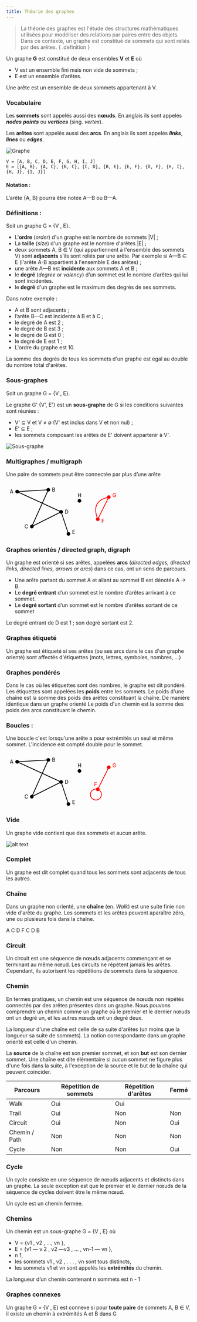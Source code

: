 ```yaml
---
title: Théorie des graphes
---
```


> La théorie des graphes est l'étude des structures mathématiques utilisées pour modéliser des relations par paires entre des objets. Dans ce contexte, un graphe est constitué de sommets qui sont reliés par des arêtes.
{ .definition }

Un graphe **G** est constitué de deux ensembles **V** et **E** où  
- V est un ensemble fini mais non vide de sommets ;
- E est un ensemble d’arêtes.

Une arête est un ensemble de deux sommets appartenant à V.

### Vocabulaire

Les **sommets** sont appelés aussi des **nœuds**. En anglais ils sont appelés _**nodes**_ _**points**_ ou _**vertices**_ (sing. _vertex_).

Les **arêtes** sont appelés aussi des **arcs**. En anglais ils sont appelés _**links**_, _**lines**_ ou _**edges**_.

![Graphe](graphe-A-1.svg)

```
V = [A, B, C, D, E, F, G, H, I, J]  
E = [{A, B}, {A, C}, {B, C}, {C, D}, {B, E}, {E, F}, {D, F}, {H, I}, {H, J}, {I, J}]
```

#### Notation : 

L’arête {A, B} pourra être notée  A—B ou B—A. 

### Définitions : 

Soit un graphe G = {V , E}.

- L'**ordre** (_order_) d'un graphe est le nombre de sommets \|V\| ;
- La **taille** (_size_) d'un graphe est le nombre d'arêtes \|E\| ;
- deux sommets A, B ∈ V (qui appartiennent à l'ensemble des sommets V) sont **adjacents** s’ils sont reliés par une arête. Par exemple si A—B ∈ E (l'arête A-B appartient à l'ensemble E des arêtes) ;
- une arête A—B est **incidente** aux sommets A et B ;
- le **degré** (_degree_ or _valency_) d’un sommet est le nombre d’arêtes qui lui sont incidentes.
- le **degré** d'un graphe est le maximum des degrés de ses sommets.

Dans notre exemple :
- A et B sont adjacents ;
- l’arête B—C est incidente à B et à C ;
- le degré de A est 2 ;
- le degré de B est 3 ;
- le degré de G est 0 ;
- le degré de E est 1 ;
- L'ordre du graphe est 10.

La somme des degrés de tous les sommets d'un graphe est égal au double du nombre total d'arêtes.

### Sous-graphes

Soit un graphe G = {V , E}. 

Le graphe G' {V', E'} est un **sous-graphe** de G si les conditions suivantes sont réunies :
- V' ⊆ V et V ≠ ∅ (V' est inclus dans V et non nul) ;
- E' ⊆ E ;
- les sommets composant les arêtes de E' doivent appartenir à V'.

![Sous-graphe](graphe-A-sous.svg)

### Multigraphes / multigraph

Une paire de sommets peut être connectée par plus d’une arête

<svg>
<g fill="red">
  <circle cx="280" cy="40" r="5"/>
  <text x="290" y="40">G</text>
  <circle cx="250" cy="100" r="5"/>
  <text x="260" y="110">F</text>
</g>
<g>
  <circle cx="30" cy="25" r="5"/>
  <text x="10" y="30">A</text>
  <circle cx="115" cy="20" r="5"/>
  <text x="125" y="25">B</text>
  <circle cx="70" cy="120" r="5"/>
  <text x="50" y="125">C</text>
  <circle cx="150" cy="80" r="5"/>
  <text x="160" y="85">D</text>
  <circle cx="170" cy="140" r="5"/>
  <text x="180" y="140">E</text>
  <circle cx="200" cy="50" r="5"/>
  <text x="195" y="40">H</text>
</g>
<g stroke="#f00" stroke-width="2" fill="none">
  <line x1="280" y1="40"  x2="250" y2="100"/>
  <path d=" M280 40Q 230 50, 250 100">
</g>
<g stroke="#000" stroke-width="2" fill="none">
  <line x1="30"  y1="25"  x2="115" y2="20"/>
  <line x1="115" y1="20"  x2="70"  y2="120"/>
  <line x1="70"  y1="120" x2="150" y2="80"/>
  <line x1="150" y1="80"  x2="170" y2="140"/>
  <line x1="30"  y1="25"  x2="150" y2="80"/>
</g>
</svg>


### Graphes orientés / directed graph, digraph

Un graphe est orienté si ses arêtes, appelées **arcs** (_directed edges, directed links, directed lines, arrows or arcs_) dans ce cas, ont un sens de parcours.

- Une arête partant du sommet A et allant au sommet B est dénotée A → B.
- Le **degré entrant** d’un sommet est le nombre d’arêtes arrivant à ce sommet. 
- Le **degré sortant** d’un sommet est le nombre d’arêtes sortant de ce sommet

Le degré entrant de D est 1 ; son degré sortant est 2.

### Graphes étiqueté

Un graphe est étiqueté si ses arêtes (ou ses arcs dans le cas d'un graphe orienté) sont affectés d'étiquettes (mots, lettres, symboles, nombres, …)

### Graphes pondérés

Dans le cas où les étiquettes sont des nombres, le graphe est dit pondéré. Les étiquettes sont appelées les **poids** entre les sommets.
Le poids d'une chaîne est la somme des poids des arêtes constituant la chaîne.
De manière identique dans un graphe orienté Le poids d'un chemin est la somme des poids des arcs constituant le chemin.

### Boucles : 

Une boucle c'est lorsqu'une arête a pour extrémités un seul et même sommet. L'incidence est compté double pour le sommet.

<svg>
<g fill="red">
  <circle cx="280" cy="40" r="5"/>
  <text x="290" y="40">G</text>
  <circle cx="250" cy="100" r="5"/>
  <text x="240" y="92">F</text>
</g>
<g>
  <circle cx="30" cy="25" r="5"/>
  <text x="10" y="30">A</text>
  <circle cx="115" cy="20" r="5"/>
  <text x="125" y="25">B</text>
  <circle cx="70" cy="120" r="5"/>
  <text x="50" y="125">C</text>
  <circle cx="150" cy="80" r="5"/>
  <text x="160" y="85">D</text>
  <circle cx="170" cy="140" r="5"/>
  <text x="180" y="140">E</text>
  <circle cx="200" cy="50" r="5"/>
  <text x="195" y="40">H</text>
</g>
<g stroke="#f00" stroke-width="2" fill="none">
  <line x1="280" y1="40"  x2="250" y2="100"/>
  <circle cx="245" cy="114" r="15"/>
</g>
<g stroke="#000" stroke-width="2" fill="none">
  <line x1="30"  y1="25"  x2="115" y2="20"/>
  <line x1="115" y1="20"  x2="70"  y2="120"/>
  <line x1="70"  y1="120" x2="150" y2="80"/>
  <line x1="150" y1="80"  x2="170" y2="140"/>
  <line x1="30"  y1="25"  x2="150" y2="80"/>
</g>
</svg>

### Vide
Un graphe vide contient que des sommets et aucun arête.

![alt text](graphe-A-vide.svg)

### Complet

Un graphe est dit complet quand tous les sommets sont adjacents de tous les autres.


### Chaîne

Dans un graphe non orienté, une **chaîne** (en. _Walk_) est une suite finie non vide d'arête du graphe. Les sommets et les arêtes peuvent aparaître zéro, une ou plusieurs fois dans la chaîne.


A  C D F C D B

### Circuit

Un circuit est une séquence de nœuds adjacents commençant et se terminant au même nœud. Les circuits ne répètent jamais les arêtes. Cependant, ils autorisent les répétitions de sommets dans la séquence.

### Chemin

En termes pratiques, un chemin est une séquence de nœuds non répétés connectés par des arêtes présentes dans un graphe. Nous pouvons comprendre un chemin comme un graphe où le premier et le dernier nœuds ont un degré un, et les autres nœuds ont un degré deux.


La longueur d'une chaîne est celle de sa suite d'arêtes (un moins que la longueur sa suite de sommets). 
La notion correspondante dans un graphe orienté est celle d'un chemin. 

La **source** de la chaîne est son premier sommet, et son **but** est son dernier sommet. Une chaîne est dite élémentaire si aucun sommet ne figure plus d'une fois dans la suite, à l'exception de la source et le but de la chaîne qui peuvent coïncider.

Parcours|Répetition de sommets|Répetition d'arêtes|Fermé
---|---|---|---
Walk|Oui |	Oui 	|
Trail 	|Oui |	Non 	|Non
Circuit |	Oui |	Non 	|Oui
Chemin / Path |	Non |	Non |	Non
Cycle |	Non |	Non |	Oui

### Cycle

Un cycle consiste en une séquence de nœuds adjacents et distincts dans un graphe. La seule exception est que le premier et le dernier nœuds de la séquence de cycles doivent être le même nœud.

Un cycle est un chemin fermée.

### Chemins

Un chemin est un sous-graphe G = {V , E} où
- V = {v1 , v2 , ..., vn },
- E = {v1 — v 2 , v2 —v3 , ... , vn-1 — vn },
- n  1,
- les sommets v1 , v2 , . . . , vn sont tous distincts,
- les sommets v1 et vn sont appelés les **extrémités** du chemin.

La longueur d’un chemin contenant n sommets est n - 1

### Graphes connexes

Un graphe G = {V , E} est connexe si pour **toute paire** de sommets A, B ∈ V, il existe un chemin à extrémités A et B dans G 

